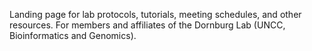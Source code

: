 Landing page for lab protocols, tutorials, meeting schedules, and other resources. For members and affiliates of the Dornburg Lab (UNCC, Bioinformatics and Genomics).
